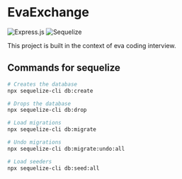 # EvaExchange

![Express.js](https://img.shields.io/badge/express.js-%23404d59.svg?style=for-the-badge&logo=express&logoColor=%2361DAFB)
![Sequelize](https://img.shields.io/badge/Sequelize-52B0E7?style=for-the-badge&logo=Sequelize&logoColor=white)

 This project is built in the context of eva coding interview.

## Commands for sequelize
```bash
# Creates the database
npx sequelize-cli db:create

# Drops the database
npx sequelize-cli db:drop

# Load migrations
npx sequelize-cli db:migrate

# Undo migrations
npx sequelize-cli db:migrate:undo:all

# Load seeders
npx sequelize-cli db:seed:all